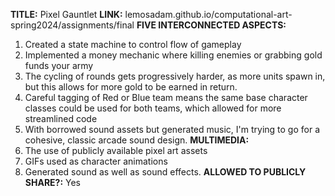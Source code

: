 **TITLE:** Pixel Gauntlet
**LINK:** lemosadam.github.io/computational-art-spring2024/assignments/final
**FIVE INTERCONNECTED ASPECTS:** 
1. Created a state machine to control flow of gameplay
2. Implemented a money mechanic where killing enemies or grabbing gold funds your army
3. The cycling of rounds gets progressively harder, as more units spawn in, but this allows for more gold to be earned in return.
4. Careful tagging of Red or Blue team means the same base character classes could be used for both teams, which allowed for more streamlined code
5. With borrowed sound assets but generated music, I'm trying to go for a cohesive, classic arcade sound design.
**MULTIMEDIA:**
1. The use of publicly available pixel art assets
2. GIFs used as character animations
3. Generated sound as well as sound effects.
**ALLOWED TO PUBLICLY SHARE?:** Yes
